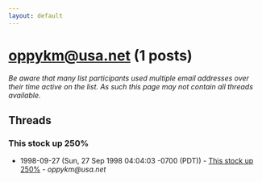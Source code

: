 ```yaml
---
layout: default
---
```


# oppykm@usa.net (1 posts)

_Be aware that many list participants used multiple email addresses over their time active on the list. As such this page may not contain all threads available._

## Threads

### This stock up 250%
+ 1998-09-27 (Sun, 27 Sep 1998 04:04:03 -0700 (PDT)) - [This stock up 250%](/archive/1998/09/8cb47630f1f6eadaa2f3bad97757dab27de67222188da54396f5124b211dd05d) - _oppykm@usa.net_

